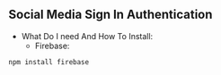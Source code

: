 ## Social Media Sign In Authentication

- What Do I need And How To Install:
    - Firebase:
```bash
npm install firebase
```